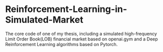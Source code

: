 # Reinforcement-Learning-in-Simulated-Market
The core code of one of my thesis, including a simulated high-frequency Limit Order Book(LOB) financial market based on openai.gym and a Deep Reinforcement Learning algorithms based on Pytorch.
